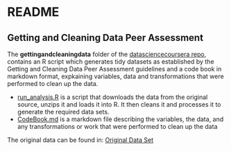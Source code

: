 README 
======

## Getting and Cleaning Data Peer Assessment 

The **gettingandcleaningdata** folder of the [datasciencecoursera repo](https://github.com/lindauruchurtu/datasciencecoursera), contains an R script which generates
tidy datasets as established by the Getting and Cleaning Data Peer Assessment guidelines and a code book
in markdown format, expkaining variables, data and transformations that were performed to clean up the data.

* [run_analysis.R](https://github.com/lindauruchurtu/datasciencecoursera/blob/master/gettingandcleaningdata/run_analysis.R) is a script that downloads the data from the original source, unzips it and loads it into R. It then
cleans it and processes it to generate the required data sets.
* [CodeBook.md](https://github.com/lindauruchurtu/datasciencecoursera/blob/master/gettingandcleaningdata/CodeBook.md) is a markdown file describing the variables, the data, and any transformations or work that were performed to clean up the data

The original data can be found in: [Original Data Set](https://d396qusza40orc.cloudfront.net/getdata%2Fprojectfiles%2FUCI%20HAR%20Dataset.zip)

